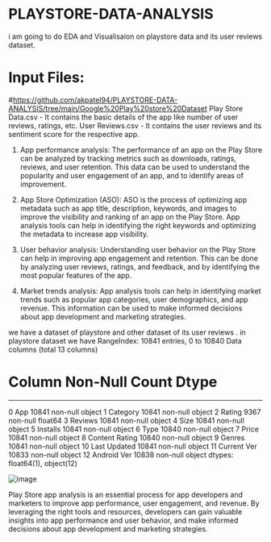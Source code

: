 # PLAYSTORE-DATA-ANALYSIS
i am going to do EDA and Visualisaion on playstore data and its user reviews dataset. 

#  Input Files:
#https://github.com/akpatel94/PLAYSTORE-DATA-ANALYSIS/tree/main/Google%20Play%20store%20Dataset
Play Store Data.csv - It contains the basic details of the app like number of user reviews, ratings, etc.
User Reviews.csv - It contains the user reviews and its sentiment score for the respective app.

1. App performance analysis: The performance of an app on the Play Store can be analyzed by tracking metrics such as downloads, ratings, reviews, and user retention. This data can be used to understand the popularity and user engagement of an app, and to identify areas of improvement.

2. App Store Optimization (ASO): ASO is the process of optimizing app metadata such as app title, description, keywords, and images to improve the visibility and ranking of an app on the Play Store. App analysis tools can help in identifying the right keywords and optimizing the metadata to increase app visibility.

3. User behavior analysis: Understanding user behavior on the Play Store can help in improving app engagement and retention. This can be done by analyzing user reviews, ratings, and feedback, and by identifying the most popular features of the app.

4. Market trends analysis: App analysis tools can help in identifying market trends such as popular app categories, user demographics, and app revenue. This information can be used to make informed decisions about app development and marketing strategies.

we have a dataset of playstore and other dataset of its user reviews . in playstore dataset we have 
RangeIndex: 10841 entries, 0 to 10840
Data columns (total 13 columns)

#   Column          Non-Null Count  Dtype  
---  ------          --------------  -----  
 0   App             10841 non-null  object 
 1   Category        10841 non-null  object 
 2   Rating          9367 non-null   float64
 3   Reviews         10841 non-null  object 
 4   Size            10841 non-null  object 
 5   Installs        10841 non-null  object 
 6   Type            10840 non-null  object 
 7   Price           10841 non-null  object 
 8   Content Rating  10840 non-null  object 
 9   Genres          10841 non-null  object 
 10  Last Updated    10841 non-null  object 
 11  Current Ver     10833 non-null  object 
 12  Android Ver     10838 non-null  object 
dtypes: float64(1), object(12)


![image](https://user-images.githubusercontent.com/49813219/232273210-2a5bc9d7-bb25-47b4-b5eb-32ea163dced7.png)









Play Store app analysis is an essential process for app developers and marketers to improve app performance, user engagement, and revenue. By leveraging the right tools and resources, developers can gain valuable insights into app performance and user behavior, and make informed decisions about app development and marketing strategies.

